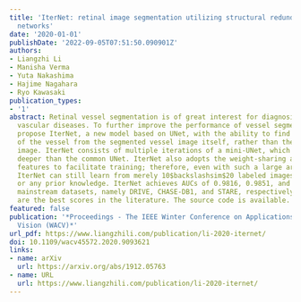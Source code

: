 ```yaml
---
title: 'IterNet: retinal image segmentation utilizing structural redundancy in vessel
  networks'
date: '2020-01-01'
publishDate: '2022-09-05T07:51:50.090901Z'
authors:
- Liangzhi Li
- Manisha Verma
- Yuta Nakashima
- Hajime Nagahara
- Ryo Kawasaki
publication_types:
- '1'
abstract: Retinal vessel segmentation is of great interest for diagnosis of retinal
  vascular diseases. To further improve the performance of vessel segmentation, we
  propose IterNet, a new model based on UNet, with the ability to find obscured details
  of the vessel from the segmented vessel image itself, rather than the raw input
  image. IterNet consists of multiple iterations of a mini-UNet, which can be 4$backslashtimes$
  deeper than the common UNet. IterNet also adopts the weight-sharing and skip-connection
  features to facilitate training; therefore, even with such a large architecture,
  IterNet can still learn from merely 10$backslashsim$20 labeled images, without pre-training
  or any prior knowledge. IterNet achieves AUCs of 0.9816, 0.9851, and 0.9881 on three
  mainstream datasets, namely DRIVE, CHASE-DB1, and STARE, respectively, which currently
  are the best scores in the literature. The source code is available.
featured: false
publication: '*Proceedings - The IEEE Winter Conference on Applications of Computer
  Vision (WACV)*'
url_pdf: https://www.liangzhili.com/publication/li-2020-iternet/
doi: 10.1109/wacv45572.2020.9093621
links:
- name: arXiv
  url: https://arxiv.org/abs/1912.05763
- name: URL
  url: https://www.liangzhili.com/publication/li-2020-iternet/
---
```


